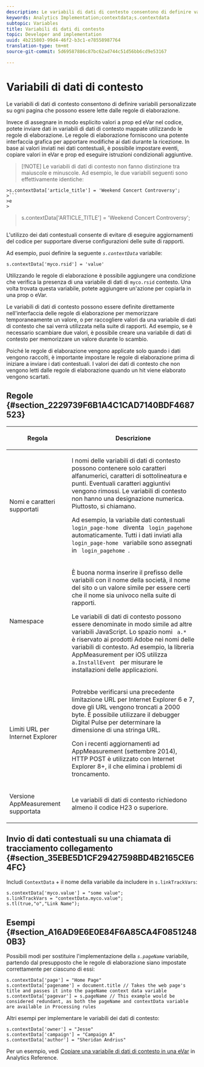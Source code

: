 ```yaml
---
description: Le variabili di dati di contesto consentono di definire variabili personalizzate su ogni pagina che possono essere lette dalle regole di elaborazione.
keywords: Analytics Implementation;contextdata;s.contextdata
subtopic: Variables
title: Variabili di dati di contesto
topic: Developer and implementation
uuid: 4b215803-99d4-46f2-b3c1-e78558987764
translation-type: tm+mt
source-git-commit: 5d69587886c87bc62ad744c51d56bb6cd9e53167

---
```



# Variabili di dati di contesto

Le variabili di dati di contesto consentono di definire variabili personalizzate su ogni pagina che possono essere lette dalle regole di elaborazione.

Invece di assegnare in modo esplicito valori a prop ed eVar nel codice, potete inviare dati in variabili di dati di contesto mappate utilizzando le regole di elaborazione. Le regole di elaborazione forniscono una potente interfaccia grafica per apportare modifiche ai dati durante la ricezione. In base ai valori inviati nei dati contestuali, è possibile impostare eventi, copiare valori in eVar e prop ed eseguire istruzioni condizionali aggiuntive.

> [!NOTE] Le variabili di dati di contesto non fanno distinzione tra maiuscole e minuscole. Ad esempio, le due variabili seguenti sono effettivamente identiche:
>
```
>s.contextData['article_title'] = 'Weekend Concert Controversy'; 
>```
>e
>
```
>s.contextData['ARTICLE_TITLE'] = 'Weekend Concert Controversy';
>```

L'utilizzo dei dati contestuali consente di evitare di eseguire aggiornamenti del codice per supportare diverse configurazioni delle suite di rapporti.

Ad esempio, puoi definire la seguente *`s.contextData`* variabile:

```
s.contextData['myco.rsid'] = 'value'
```

Utilizzando le regole di elaborazione è possibile aggiungere una condizione che verifica la presenza di una variabile di dati di `myco.rsid` contesto. Una volta trovata questa variabile, potete aggiungere un'azione per copiarla in una prop o eVar.

Le variabili di dati di contesto possono essere definite direttamente nell'interfaccia delle regole di elaborazione per memorizzare temporaneamente un valore, o per raccogliere valori da una variabile di dati di contesto che sai verrà utilizzata nella suite di rapporti. Ad esempio, se è necessario scambiare due valori, è possibile creare una variabile di dati di contesto per memorizzare un valore durante lo scambio.

Poiché le regole di elaborazione vengono applicate solo quando i dati vengono raccolti, è importante impostare le regole di elaborazione prima di iniziare a inviare i dati contestuali. I valori dei dati di contesto che non vengono letti dalle regole di elaborazione quando un hit viene elaborato vengono scartati.

## Regole {#section_2229739F6B1A4C1CAD7140BDF4687523}

<table id="table_4433A32A952340699B189CAEAF158B06"> 
 <thead> 
  <tr> 
   <th colname="col1" class="entry"> <p>Regola </p> </th> 
   <th colname="col2" class="entry"> <p>Descrizione </p> </th> 
  </tr> 
 </thead>
 <tbody> 
  <tr> 
   <td colname="col1"> <p>Nomi e caratteri supportati </p> </td> 
   <td colname="col2"> <p>I nomi delle variabili di dati di contesto possono contenere solo caratteri alfanumerici, caratteri di sottolineatura e punti. Eventuali caratteri aggiuntivi vengono rimossi. Le variabili di contesto non hanno una designazione numerica. Piuttosto, si chiamano. </p> <p>Ad esempio, la variabile dati contestuali <code> login_page-home </code> diventa <code> login_pagehome </code>automaticamente. Tutti i dati inviati alla <code> login_page-home </code> variabile sono assegnati in <code> login_pagehome </code>. </p> </td> 
  </tr> 
  <tr> 
   <td colname="col1"> <p>Namespace </p> </td> 
   <td colname="col2"> <p>È buona norma inserire il prefisso delle variabili con il nome della società, il nome del sito o un valore simile per essere certi che il nome sia univoco nella suite di rapporti. </p> <p>Le variabili di dati di contesto possono essere denominate in modo simile ad altre variabili JavaScript. Lo spazio nomi <code> a.* </code> è riservato ai prodotti Adobe nei nomi delle variabili di contesto. Ad esempio, la libreria AppMeasurement per iOS utilizza <code> a.InstallEvent </code> per misurare le installazioni delle applicazioni. </p> </td> 
  </tr> 
  <tr> 
   <td colname="col1"> <p>Limiti URL per Internet Explorer </p> </td> 
   <td colname="col2"> <p>Potrebbe verificarsi una precedente limitazione URL per Internet Explorer 6 e 7, dove gli URL vengono troncati a 2000 byte. È possibile utilizzare il debugger <span class="keyword"> Digital Pulse </span> per determinare la dimensione di una stringa URL. </p> <p>Con i recenti aggiornamenti ad AppMeasurement (settembre 2014), HTTP POST è utilizzato con Internet Explorer 8+, il che elimina i problemi di troncamento. </p> </td> 
  </tr> 
  <tr> 
   <td colname="col1"> <p>Versione AppMeasurement supportata </p> </td> 
   <td colname="col2"> <p>Le variabili di dati di contesto richiedono almeno il codice H23 o superiore. </p> </td> 
  </tr> 
 </tbody> 
</table>

## Invio di dati contestuali su una chiamata di tracciamento collegamento {#section_35EBE5D1CF29427598BD4B2165CE64FC}

Includi `ContextData` + il nome della variabile da includere in `s.linkTrackVars`:

```
s.contextData['myco.value'] = "some value"; 
s.linkTrackVars = "contextData.myco.value"; 
s.tl(true,"o","Link Name"); 
```

## Esempi {#section_A16AD9E6E0E84F6A85CA4F08512480B3}

Possibili modi per sostituire l'implementazione della *`s.pageName`* variabile, partendo dal presupposto che le regole di elaborazione siano impostate correttamente per ciascuno di essi:

```
s.contextData['page'] = "Home Page" 
s.contextData['pagename'] = document.title // Takes the web page's title and passes it into the pageName context data variable 
s.contextData['pagevar'] = s.pageName // This example would be considered redundant, as both the pageName and contextData variable are available in Processing rules
```

Altri esempi per implementare le variabili dei dati di contesto:

```
s.contextData['owner'] = "Jesse" 
s.contextData['campaign'] = "Campaign A" 
s.contextData['author'] = "Sheridan Andrius"
```

Per un esempio, vedi [Copiare una variabile di dati di contesto in una eVar](https://marketing.adobe.com/resources/help/en_US/reference/processing_rules_copy_context_data.html) in Analytics Reference.
